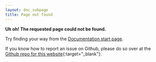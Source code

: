 ```yaml
---
layout: doc_subpage
title: Page not found
---
```


**Uh oh! The requested page could not be found.**

Try finding your way from the [Documentation start page](/docs).

If you know how to report an issue on Github, please do so over at the [Github repo for this website](https://github.com/typescene/typescene.github.io){:target="_blank"}.
